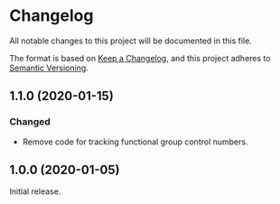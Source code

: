# Changelog

All notable changes to this project will be documented in this file.

The format is based on [Keep a Changelog](https://keepachangelog.com/en/1.0.0/),
and this project adheres to [Semantic Versioning](https://semver.org/spec/v2.0.0.html).

## 1.1.0 (2020-01-15)

### Changed

- Remove code for tracking functional group control numbers.

## 1.0.0 (2020-01-05)

Initial release.

